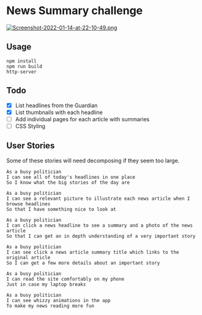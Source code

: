 # News Summary challenge

[![Screenshot-2022-01-14-at-22-10-49.png](https://i.postimg.cc/W4rJmL8n/Screenshot-2022-01-14-at-22-10-49.png)](https://postimg.cc/yJ1dBGwg)


## Usage

```
npm install
npm run build
http-server
```

## Todo

- [x] List headlines from the Guardian
- [x] List thumbnails with each headline
- [ ] Add individual pages for each article with summaries
- [ ] CSS Styling

## User Stories

Some of these stories will need decomposing if they seem too large.

```
As a busy politician
I can see all of today's headlines in one place
So I know what the big stories of the day are
```

```
As a busy politician
I can see a relevant picture to illustrate each news article when I browse headlines
So that I have something nice to look at
```

```
As a busy politician
I can click a news headline to see a summary and a photo of the news article
So that I can get an in depth understanding of a very important story
```

```
As a busy politician
I can see click a news article summary title which links to the original article
So I can get a few more details about an important story
```

```
As a busy politician
I can read the site comfortably on my phone
Just in case my laptop breaks
```

```
As a busy politician
I can see whizzy animations in the app
To make my news reading more fun
```
